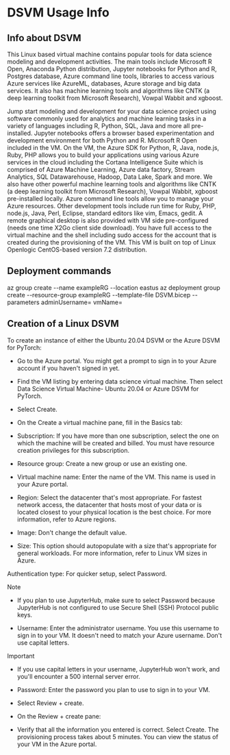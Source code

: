 # DSVM Usage Info

## Info about DSVM

This Linux based virtual machine contains popular tools for data science modeling and development activities. The main tools include Microsoft R Open, Anaconda Python distribution, Jupyter notebooks for Python and R, Postgres database, Azure command line tools, libraries to access various Azure services like AzureML, databases, Azure storage and big data services. It also has machine learning tools and algorithms like CNTK (a deep learning toolkit from Microsoft Research), Vowpal Wabbit and xgboost.

Jump start modeling and development for your data science project using software commonly used for analytics and machine learning tasks in a variety of languages including R, Python, SQL, Java and more all pre-installed. Jupyter notebooks offers a browser based experimentation and development environment for both Python and R. Microsoft R Open included in the VM. On the VM, the Azure SDK for Python, R, Java, node.js, Ruby, PHP allows you to build your applications using various Azure services in the cloud including the Cortana Intelligence Suite which is comprised of Azure Machine Learning, Azure data factory, Stream Analytics, SQL Datawarehouse, Hadoop, Data Lake, Spark and more. We also have other powerful machine learning tools and algorithms like CNTK (a deep learning toolkit from Microsoft Research), Vowpal Wabbit, xgboost pre-installed locally. Azure command line tools allow you to manage your Azure resources. Other development tools include run time for Ruby, PHP, node.js, Java, Perl, Eclipse, standard editors like vim, Emacs, gedit. A remote graphical desktop is also provided with VM side pre-configured (needs one time X2Go client side download). You have full access to the virtual machine and the shell including sudo access for the account that is created during the provisioning of the VM. This VM is built on top of Linux Openlogic CentOS-based version 7.2 distribution.

## Deployment commands

az group create --name exampleRG --location eastus
az deployment group create --resource-group exampleRG --template-file DSVM.bicep --parameters adminUsername=<admin-user> vmName=<vm-name>

## Creation of a Linux DSVM

To create an instance of either the Ubuntu 20.04 DSVM or the Azure DSVM for PyTorch:

- Go to the Azure portal. You might get a prompt to sign in to your Azure account if you haven't signed in yet.

- Find the VM listing by entering data science virtual machine. Then select Data Science Virtual Machine- Ubuntu 20.04 or Azure DSVM for PyTorch.

- Select Create.

- On the Create a virtual machine pane, fill in the Basics tab:

- Subscription: If you have more than one subscription, select the one on which the machine will be created and billed. You must have resource creation privileges for this subscription.

- Resource group: Create a new group or use an existing one.

- Virtual machine name: Enter the name of the VM. This name is used in your Azure portal.

- Region: Select the datacenter that's most appropriate. For fastest network access, the datacenter that hosts most of your data or is located closest to your physical location is the best choice. For more information, refer to Azure regions.

- Image: Don't change the default value.

- Size: This option should autopopulate with a size that's appropriate for general workloads. For more information, refer to Linux VM sizes in Azure.

Authentication type: For quicker setup, select Password.

 Note

- If you plan to use JupyterHub, make sure to select Password because JupyterHub is not configured to use Secure Shell (SSH) Protocol public keys.

- Username: Enter the administrator username. You use this username to sign in to your VM. It doesn't need to match your Azure username. Don't use capital letters.

 Important

- If you use capital letters in your username, JupyterHub won't work, and you'll encounter a 500 internal server error.

- Password: Enter the password you plan to use to sign in to your VM.

- Select Review + create.

- On the Review + create pane:

- Verify that all the information you entered is correct.
Select Create.
The provisioning process takes about 5 minutes. You can view the status of your VM in the Azure portal. 